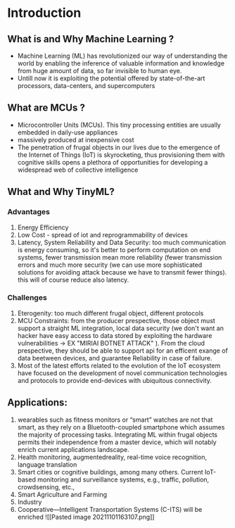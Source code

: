 # Introduction

## What is and Why Machine Learning ? 
- Machine Learning (ML) has revolutionized our way of understanding the world by enabling the inference of valuable information and knowledge from huge amount of data, so far invisible to human eye.
- Untill now it is exploiting the potential offered by state-of-the-art processors, data-centers, and supercomputers
## What are MCUs ?
- Microcontroller Units (MCUs). This tiny processing entities are usually embedded in daily-use appliances
- massively produced at inexpensive cost
- The penetration of frugal objects in our lives due to the emergence of the Internet of Things (IoT) is skyrocketing, thus provisioning them with cognitive skills opens a plethora of opportunities for developing a widespread web of collective intelligence

## What and Why TinyML?

### Advantages 
1. Energy Efficiency
2. Low Cost - spread of iot and reprogrammability of devices
3. Latency, System Reliability and Data Security: too much communication is energy consuming, so it's better to perform computation on end systems, fewer transmission mean more reliability (fewer transmission errors and much more security (we can use more sophisticated solutions for avoiding attack because we have to transmit fewer things). this will of course reduce also latency.

### Challenges 
1. Eterogenity: too much different frugal object, different protocols 
2. MCU Constraints: from the producer prespective, those object must support a straight ML integration, local data security (we don't want an hacker have easy access to data stored by exploiting the hardware vulnerabilities -> EX "MIRIAI BOTNET ATTACK" ). From the cloud prespective, they should be able to support api for an efficent exange of data beetween devices, and guarantee Reliability in case of failure. 
3. Most of the latest efforts related to the evolution of the IoT ecosystem have focused on the development of novel communication technologies and protocols to provide end-devices with ubiquitous connectivity.
## Applications:
1. wearables such as fitness monitors or “smart” watches are not that smart, as they rely on a Bluetooth-coupled smartphone which assumes the majority of processing tasks. Integrating ML within frugal objects permits their independence from a master device, which will notably enrich current applications landscape.
2. Health monitoring, augmentedreality, real-time voice recognition, language translation
3. Smart cities or cognitive buildings, among many others. Current IoT-based monitoring and surveillance systems, e.g., traffic, pollution, crowdsensing, etc.,
4. Smart Agriculture and Farming
5. Industry
6. Cooperative—Intelligent Transportation Systems (C-ITS) will be enriched
![[Pasted image 20211101163107.png]]